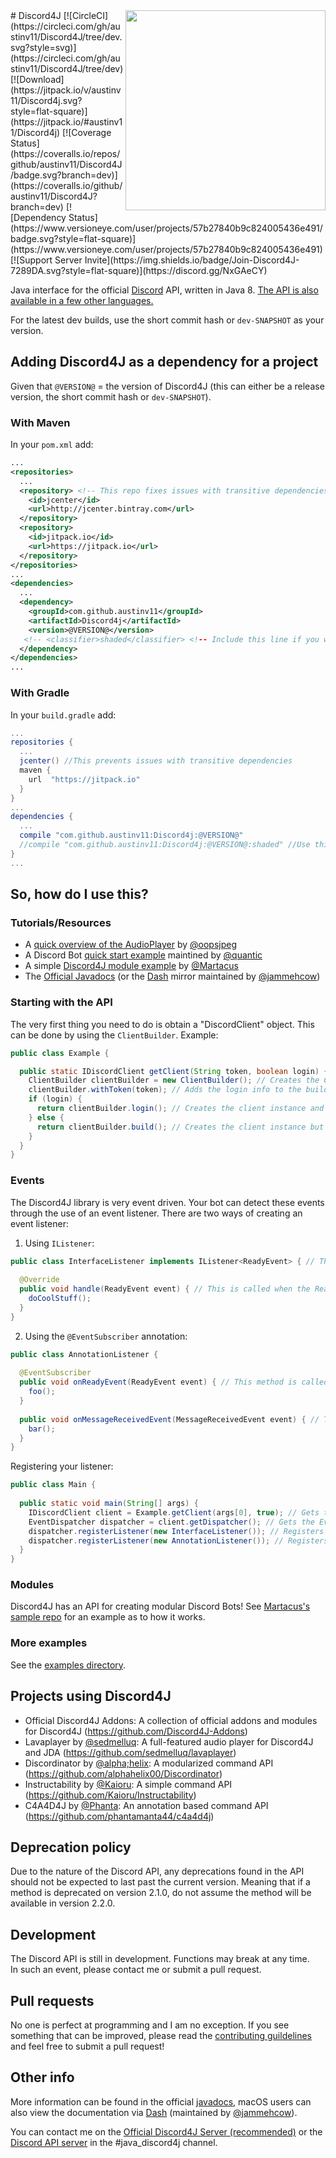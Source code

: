 <img align="right" src="http://i.imgur.com/quyShBK.png" height="320" width="320">
# Discord4J [![CircleCI](https://circleci.com/gh/austinv11/Discord4J/tree/dev.svg?style=svg)](https://circleci.com/gh/austinv11/Discord4J/tree/dev) [![Download](https://jitpack.io/v/austinv11/Discord4j.svg?style=flat-square)](https://jitpack.io/#austinv11/Discord4j) [![Coverage Status](https://coveralls.io/repos/github/austinv11/Discord4J/badge.svg?branch=dev)](https://coveralls.io/github/austinv11/Discord4J?branch=dev) [![Dependency Status](https://www.versioneye.com/user/projects/57b27840b9c824005436e491/badge.svg?style=flat-square)](https://www.versioneye.com/user/projects/57b27840b9c824005436e491) [![Support Server Invite](https://img.shields.io/badge/Join-Discord4J-7289DA.svg?style=flat-square)](https://discord.gg/NxGAeCY)

Java interface for the official [Discord](https://discordapp.com/) API, written in Java 8.
[The API is also available in a few other languages.](https://discordapi.com/unofficial/libs.html)

For the latest dev builds, use the short commit hash or `dev-SNAPSHOT` as your version.

## Adding Discord4J as a dependency for a project
Given that `@VERSION@` = the version of Discord4J (this can either be a release version, the short commit hash or `dev-SNAPSHOT`).
### With Maven
In your `pom.xml` add:
```xml
...
<repositories>
  ...
  <repository> <!-- This repo fixes issues with transitive dependencies -->
    <id>jcenter</id>
    <url>http://jcenter.bintray.com</url>
  </repository>
  <repository>
    <id>jitpack.io</id>
    <url>https://jitpack.io</url>
  </repository>
</repositories>
...
<dependencies>
  ...
  <dependency>
    <groupId>com.github.austinv11</groupId>
    <artifactId>Discord4j</artifactId>
    <version>@VERSION@</version>
   <!-- <classifier>shaded</classifier> <!-- Include this line if you want a shaded jar (all the Discord4J dependencies bundled into one jar)-->
  </dependency>
</dependencies>
...
```
### With Gradle
In your `build.gradle` add:
```groovy
...
repositories {
  ...
  jcenter() //This prevents issues with transitive dependencies
  maven {
    url  "https://jitpack.io"
  }
}
...
dependencies {
  ...
  compile "com.github.austinv11:Discord4j:@VERSION@"
  //compile "com.github.austinv11:Discord4j:@VERSION@:shaded" //Use this line instead of the one above it if you want a shaded jar (all the Discord4J dependencies bundled into one jar)
}
...
```
## So, how do I use this?
### Tutorials/Resources
* A [quick overview of the AudioPlayer](https://github.com/oopsjpeg/d4j-audioplayer) by [@oopsjpeg](https://github.com/oopsjpeg)
* A Discord Bot [quick start example](https://gist.github.com/quanticc/a32fa8f3a57f98aee9dc9e935f851e72) maintined by [@quantic](https://github.com/quanticc)
* A simple [Discord4J module example](https://github.com/Martacus/Simplecommands/tree/master) by [@Martacus](https://github.com/Martacus)
* The [Official Javadocs](http://austinv11.github.io/Discord4J/docs.html) (or the [Dash](https://kapeli.com/dash) mirror maintained by [@jammehcow](https://github.com/jammehcow))

### Starting with the API
The very first thing you need to do is obtain a "DiscordClient" object. This can be done by using the `ClientBuilder`.
Example:
```java
public class Example {

  public static IDiscordClient getClient(String token, boolean login) { // Returns an instance of the Discord client
    ClientBuilder clientBuilder = new ClientBuilder(); // Creates the ClientBuilder instance
    clientBuilder.withToken(token); // Adds the login info to the builder
    if (login) {
      return clientBuilder.login(); // Creates the client instance and logs the client in
    } else {
      return clientBuilder.build(); // Creates the client instance but it doesn't log the client in yet, you would have to call client.login() yourself
    }
  }
}
```
### Events
The Discord4J library is very event driven. Your bot can detect these events through the use of an event listener. There are two ways of creating an event listener:

1. Using `IListener`:
```java
public class InterfaceListener implements IListener<ReadyEvent> { // The event type in IListener<> can be any class which extends Event
  
  @Override
  public void handle(ReadyEvent event) { // This is called when the ReadyEvent is dispatched
    doCoolStuff();
  }
}
```

2. Using the `@EventSubscriber` annotation:
```java
public class AnnotationListener {
  
  @EventSubscriber
  public void onReadyEvent(ReadyEvent event) { // This method is called when the ReadyEvent is dispatched
    foo();
  }
  
  public void onMessageReceivedEvent(MessageReceivedEvent event) { // This method is NOT called because it doesn't have the @EventSubscriber annotation
    bar();
  }
}
```

Registering your listener:
```java
public class Main {
  
  public static void main(String[] args) {
    IDiscordClient client = Example.getClient(args[0], true); // Gets the client object (from the first example)
    EventDispatcher dispatcher = client.getDispatcher(); // Gets the EventDispatcher instance for this client instance
    dispatcher.registerListener(new InterfaceListener()); // Registers the IListener example class from above
    dispatcher.registerListener(new AnnotationListener()); // Registers the @EventSubscriber example class from above
  }
}
```

### Modules
Discord4J has an API for creating modular Discord Bots! See [Martacus's sample repo](https://github.com/Martacus/Simplecommands/tree/master) for an example as to how it works.

### More examples
See the [examples directory](https://github.com/austinv11/Discord4J/tree/master/src/test/java/sx/blah/discord/examples).

## Projects using Discord4J
* Official Discord4J Addons: A collection of official addons and modules for Discord4J (https://github.com/Discord4J-Addons)
* Lavaplayer by [@sedmelluq](https://github.com/sedmelluq): A full-featured audio player for Discord4J and JDA (https://github.com/sedmelluq/lavaplayer)
* Discordinator by [@alpha;helix](https://github.com/alphahelix00): A modularized command API (https://github.com/alphahelix00/Discordinator)
* Instructability by [@Kaioru](https://github.com/Kaioru): A simple command API (https://github.com/Kaioru/Instructability)
* C4A4D4J by [@Phanta](https://github.com/phantamanta44): An annotation based command API (https://github.com/phantamanta44/c4a4d4j)

## Deprecation policy
Due to the nature of the Discord API, any deprecations found in the API should not be expected to last past the current
 version. Meaning that if a method is deprecated on version 2.1.0, do not assume the method will be available in version 2.2.0.

## Development
The Discord API is still in development. Functions may break at any time.  
In such an event, please contact me or submit a pull request.

## Pull requests
No one is perfect at programming and I am no exception. If you see something that can be improved, please read the [contributing guildelines](https://github.com/austinv11/Discord4J/blob/master/.github/CONTRIBUTING.md) and feel free to submit a pull request! 

## Other info
More information can be found in the official [javadocs](http://austinv11.github.io/Discord4J/docs.html), macOS users can also view the documentation via [Dash](https://kapeli.com/dash) (maintained by [@jammehcow](https://github.com/jammehcow)).

You can contact me on the [Official Discord4J Server (recommended)](https://discord.gg/NxGAeCY) or the [Discord API server](https://discord.gg/0SBTUU1wZTU7PCok) in the #java_discord4j channel.
